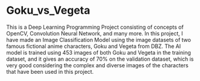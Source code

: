 # Goku_vs_Vegeta
This is a Deep Learning Programming Project consisting of concepts of OpenCV, Convolution Neural Network, and many more. In this project, I have made an Image Classification Model using the image datasets of two famous fictional anime characters, Goku and Vegeta from DBZ. The AI model is trained using 453 images of both Goku and Vegeta in the training dataset, and it gives an accuracy of 70% on the validation dataset, which is very good considering the complex and diverse images of the characters that have been used in this project.
